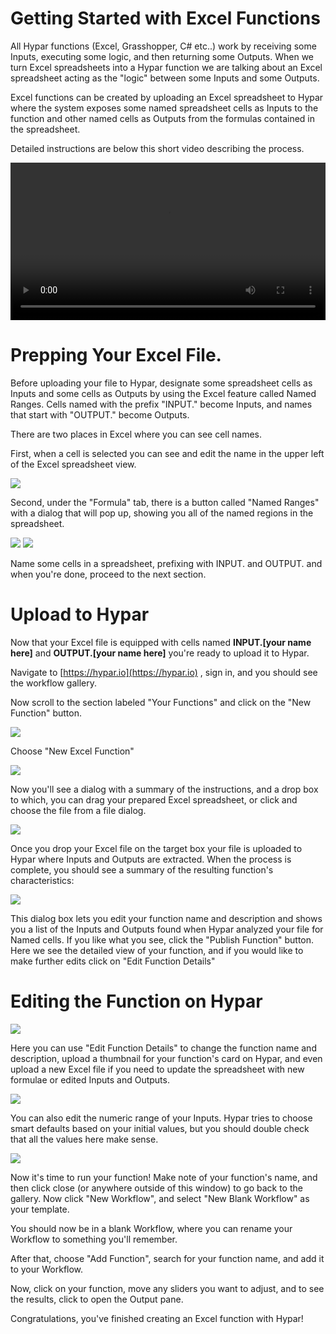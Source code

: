 # Getting Started with Excel Functions

All Hypar functions (Excel, Grasshopper, C# etc..) work by receiving some Inputs, executing some logic, and then returning some Outputs.  When we turn Excel spreadsheets into a Hypar function we are talking about an Excel spreadsheet acting as the "logic" between some Inputs and some Outputs.

Excel functions can be created by uploading an Excel spreadsheet to Hypar where the system exposes some named spreadsheet cells as Inputs to the function and other named cells as Outputs from the formulas contained in the spreadsheet.  

Detailed instructions are below this short video describing the process.

<video width="100%" controls>
  <source src="https://hypar.io/videos/excel+tutorial.mp4" type="video/mp4">
</video>

# Prepping Your Excel File.

Before uploading your file to Hypar, designate some spreadsheet cells as Inputs and some cells as Outputs by using the Excel feature called Named Ranges. Cells named with the prefix "INPUT." become Inputs, and names that start with "OUTPUT." become Outputs.

There are two places in Excel where you can see cell names.

First, when a cell is selected you can see and edit the name in the upper left of the Excel spreadsheet view.

![](./images/ExcelNameCellHighlighted2020.05.07.png)

Second, under the "Formula" tab, there is a button called "Named Ranges" with a dialog that will pop up, showing you all of the named regions in the spreadsheet.

![](./images/ExcelNamedRegionsButton2020.05.07.png)
![](./images/ExcelNamedRegionsDialog2020.05.07.png)

Name some cells in a spreadsheet, prefixing with INPUT. and OUTPUT. and when you're done, proceed to the next section.

# Upload to Hypar

Now that your Excel file is equipped with cells named <strong>INPUT.[your name here]</strong> and <strong>OUTPUT.[your name here]</strong> you're ready to upload it to Hypar.

Navigate to [https://hypar.io](https://hypar.io) , sign in, and you should see the workflow gallery.

Now scroll to the section labeled "Your Functions" and click on the "New Function" button.

![](./images/ExcelNewFunctionsButton2020.05.07.png)

Choose "New Excel Function"

![](./images/ExcelNewExcelButton2020.05.07.png)

Now you'll see a dialog with a summary of the instructions, and a drop box to which, you can drag your prepared Excel spreadsheet, or click and choose the file from a file dialog.

![](./images/ExcelNewExcelUpload2020.05.07.png)

Once you drop your Excel file on the target box your file is uploaded to Hypar where Inputs and Outputs are extracted. When the process is complete, you should see a summary of the resulting function's characteristics:

![](./images/ExcelNewExcelSummary2020.05.07.png)

This dialog box lets you edit your function name and description and shows you a list of the Inputs and Outputs found when Hypar analyzed your file for Named cells. If you like what you see, click the "Publish Function" button. 
Here we see the detailed view of your function, and if you would like to make further edits click on "Edit Function Details"

# Editing the Function on Hypar

![](./images/ExcelFunctionDetails2020.05.07.png)

Here you can use "Edit Function Details" to change the function name and description, upload a thumbnail for your function's card on Hypar, and even upload a new Excel file if you need to update the spreadsheet with new formulae or edited Inputs and Outputs.

![](./images/ExcelFunctionEditDetails2020.05.07.png)

You can also edit the numeric range of your Inputs. Hypar tries to choose smart defaults based on your initial values, but you should double check that all the values here make sense.

![](./images/ExcelFunctionEditInputDetails2020.05.07.png)

Now it's time to run your function!  Make note of your function's name, and then click close (or anywhere outside of this window) to go back to the gallery. Now click "New Workflow", and select "New Blank Workflow" as your template.

You should now be in a blank Workflow, where you can rename your Workflow to something you'll remember.

After that, choose "Add Function", search for your function name, and add it to your Workflow.  

Now, click on your function, move any sliders you want to adjust, and to see the results, click to open the Output pane.  

Congratulations, you've finished creating an Excel function with Hypar!